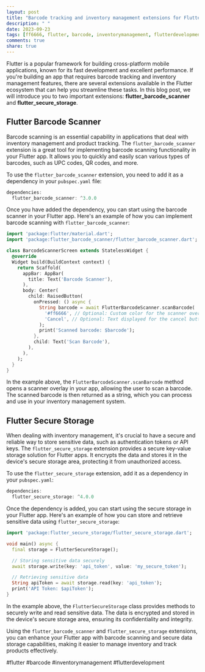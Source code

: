 ```yaml
---
layout: post
title: "Barcode tracking and inventory management extensions for Flutter"
description: " "
date: 2023-09-23
tags: [ff6666, flutter, barcode, inventorymanagement, flutterdevelopment]
comments: true
share: true
---
```


Flutter is a popular framework for building cross-platform mobile applications, known for its fast development and excellent performance. If you're building an app that requires barcode tracking and inventory management features, there are several extensions available in the Flutter ecosystem that can help you streamline these tasks. In this blog post, we will introduce you to two important extensions: **flutter_barcode_scanner** and **flutter_secure_storage**.

## Flutter Barcode Scanner

Barcode scanning is an essential capability in applications that deal with inventory management and product tracking. The `flutter_barcode_scanner` extension is a great tool for implementing barcode scanning functionality in your Flutter app. It allows you to quickly and easily scan various types of barcodes, such as UPC codes, QR codes, and more.

To use the `flutter_barcode_scanner` extension, you need to add it as a dependency in your `pubspec.yaml` file:

```dart
dependencies:
  flutter_barcode_scanner: ^3.0.0
```

Once you have added the dependency, you can start using the barcode scanner in your Flutter app. Here's an example of how you can implement barcode scanning with `flutter_barcode_scanner`:

```dart
import 'package:flutter/material.dart';
import 'package:flutter_barcode_scanner/flutter_barcode_scanner.dart';

class BarcodeScannerScreen extends StatelessWidget {
  @override
  Widget build(BuildContext context) {
    return Scaffold(
      appBar: AppBar(
        title: Text('Barcode Scanner'),
      ),
      body: Center(
        child: RaisedButton(
          onPressed: () async {
            String barcode = await FlutterBarcodeScanner.scanBarcode(
              '#ff6666', // Optional: Custom color for the scanner overlay
              'Cancel', // Optional: Text displayed for the cancel button
            );
            print('Scanned barcode: $barcode');
          },
          child: Text('Scan Barcode'),
        ),
      ),
    );
  }
}
```

In the example above, the `FlutterBarcodeScanner.scanBarcode` method opens a scanner overlay in your app, allowing the user to scan a barcode. The scanned barcode is then returned as a string, which you can process and use in your inventory management system.

## Flutter Secure Storage

When dealing with inventory management, it's crucial to have a secure and reliable way to store sensitive data, such as authentication tokens or API keys. The `flutter_secure_storage` extension provides a secure key-value storage solution for Flutter apps. It encrypts the data and stores it in the device's secure storage area, protecting it from unauthorized access.

To use the `flutter_secure_storage` extension, add it as a dependency in your `pubspec.yaml`:

```dart
dependencies:
  flutter_secure_storage: ^4.0.0
```

Once the dependency is added, you can start using the secure storage in your Flutter app. Here's an example of how you can store and retrieve sensitive data using `flutter_secure_storage`:

```dart
import 'package:flutter_secure_storage/flutter_secure_storage.dart';

void main() async {
  final storage = FlutterSecureStorage();

  // Storing sensitive data securely
  await storage.write(key: 'api_token', value: 'my_secure_token');

  // Retrieving sensitive data
  String apiToken = await storage.read(key: 'api_token');
  print('API Token: $apiToken');
}
```

In the example above, the `FlutterSecureStorage` class provides methods to securely write and read sensitive data. The data is encrypted and stored in the device's secure storage area, ensuring its confidentiality and integrity.

Using the `flutter_barcode_scanner` and `flutter_secure_storage` extensions, you can enhance your Flutter app with barcode scanning and secure data storage capabilities, making it easier to manage inventory and track products effectively.

#flutter #barcode #inventorymanagement #flutterdevelopment